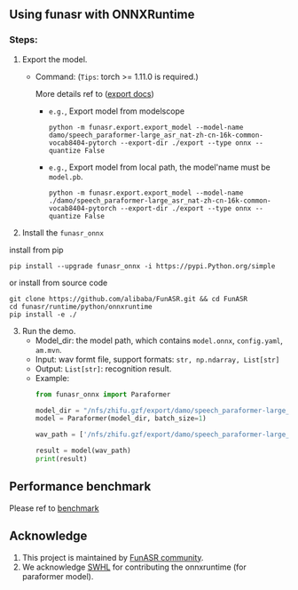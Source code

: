 ## Using funasr with ONNXRuntime


### Steps:
1. Export the model.
   - Command: (`Tips`: torch >= 1.11.0 is required.)

       More details ref to ([export docs](https://github.com/alibaba-damo-academy/FunASR/tree/main/funasr/export))

       - `e.g.`, Export model from modelscope
         ```shell
         python -m funasr.export.export_model --model-name damo/speech_paraformer-large_asr_nat-zh-cn-16k-common-vocab8404-pytorch --export-dir ./export --type onnx --quantize False
         ```
       - `e.g.`, Export model from local path, the model'name must be `model.pb`.
         ```shell
         python -m funasr.export.export_model --model-name ./damo/speech_paraformer-large_asr_nat-zh-cn-16k-common-vocab8404-pytorch --export-dir ./export --type onnx --quantize False
         ```


2. Install the `funasr_onnx`

install from pip
```shell
pip install --upgrade funasr_onnx -i https://pypi.Python.org/simple
```

or install from source code

```shell
git clone https://github.com/alibaba/FunASR.git && cd FunASR
cd funasr/runtime/python/onnxruntime
pip install -e ./
```

3. Run the demo.
   - Model_dir: the model path, which contains `model.onnx`, `config.yaml`, `am.mvn`.
   - Input: wav formt file, support formats: `str, np.ndarray, List[str]`
   - Output: `List[str]`: recognition result.
   - Example:
        ```python
        from funasr_onnx import Paraformer

        model_dir = "/nfs/zhifu.gzf/export/damo/speech_paraformer-large_asr_nat-zh-cn-16k-common-vocab8404-pytorch"
        model = Paraformer(model_dir, batch_size=1)

        wav_path = ['/nfs/zhifu.gzf/export/damo/speech_paraformer-large_asr_nat-zh-cn-16k-common-vocab8404-pytorch/example/asr_example.wav']

        result = model(wav_path)
        print(result)
        ```

## Performance benchmark

Please ref to [benchmark](https://github.com/alibaba-damo-academy/FunASR/blob/main/funasr/runtime/python/benchmark_onnx.md)

## Acknowledge
1. This project is maintained by [FunASR community](https://github.com/alibaba-damo-academy/FunASR).
2. We acknowledge [SWHL](https://github.com/RapidAI/RapidASR) for contributing the onnxruntime (for paraformer model).
